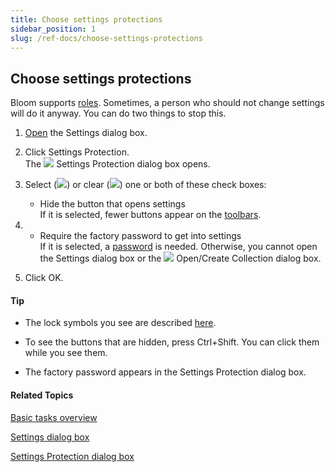 ```yaml
---
title: Choose settings protections
sidebar_position: 1
slug: /ref-docs/choose-settings-protections
---
```


## Choose settings protections

Bloom supports [roles](../../Concepts/Roles.md). Sometimes, a person who should not change settings will do it anyway. You can do two things to stop this.

1.  [Open](../../User_Interface/Dialog_boxes/Settings_dialog_box.md) the Settings dialog box.
    
2.  Click Settings Protection.  
    The ![](/ref-docs-assets/images/Tasks/TinySettingsLockIcon.png) Settings Protection dialog box opens.
    

3.  Select (![](/ref-docs-assets/images/CheckedBox.PNG)) or clear (![](/ref-docs-assets/images/UncheckedBox.PNG)) one or both of these check boxes:
    
    -   Hide the button that opens settings  
        If it is selected, fewer buttons appear on the [toolbars](../../User_Interface/Toolbar/Toolbars_overview.md).
        

1.  -   Require the factory password to get into settings  
        If it is selected, a [password](../../User_Interface/Dialog_boxes/Setting_Protection_Password_dialog_box.md) is needed. Otherwise, you cannot open the Settings dialog box or the ![](/ref-docs-assets/images/BloomIcon_red.gif) Open/Create Collection dialog box.
        

4.  Click OK.
    

#### Tip

-   The lock symbols you see are described [here](../../User_Interface/Dialog_boxes/Settings_Protection_dialog_box.md).
    
-   To see the buttons that are hidden, press Ctrl+Shift. You can click them while you see them.
    
-   The factory password appears in the Settings Protection dialog box.
    

#### Related Topics

[Basic tasks overview](Basic_tasks_overview.md)

[Settings dialog box](../../User_Interface/Dialog_boxes/Settings_dialog_box.md)

[Settings Protection dialog box](../../User_Interface/Dialog_boxes/Settings_Protection_dialog_box.md)